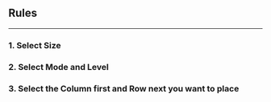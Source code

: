 ## Rules
---
### 1. Select Size

### 2. Select Mode and Level

### 3. Select the Column first and Row next you want to place
